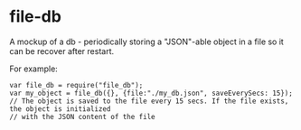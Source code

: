 file-db
=======

A mockup of a db - periodically storing a "JSON"-able object in a file so it can be recover after restart.

For example:

    var file_db = require("file_db");
    var my_object = file_db({}, {file:"./my_db.json", saveEverySecs: 15});
    // The object is saved to the file every 15 secs. If the file exists, the object is initialized
    // with the JSON content of the file
    
    
